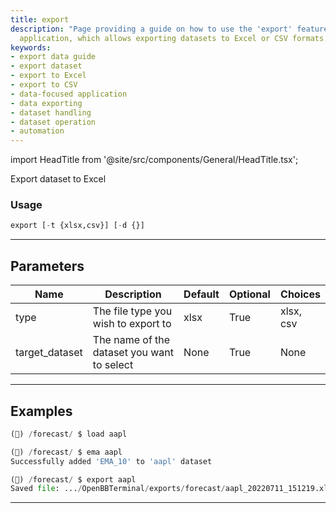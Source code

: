 ```yaml
---
title: export
description: "Page providing a guide on how to use the 'export' feature of a data-focused"
  application, which allows exporting datasets to Excel or CSV formats.
keywords:
- export data guide
- export dataset
- export to Excel
- export to CSV
- data-focused application
- data exporting
- dataset handling
- dataset operation
- automation
---
```


import HeadTitle from '@site/src/components/General/HeadTitle.tsx';

<HeadTitle title="forecast /export - Reference | OpenBB Terminal Docs" />

Export dataset to Excel

### Usage

```python
export [-t {xlsx,csv}] [-d {}]
```

---

## Parameters

| Name | Description | Default | Optional | Choices |
| ---- | ----------- | ------- | -------- | ------- |
| type | The file type you wish to export to | xlsx | True | xlsx, csv |
| target_dataset | The name of the dataset you want to select | None | True | None |


---

## Examples

```python
(🦋) /forecast/ $ load aapl

(🦋) /forecast/ $ ema aapl
Successfully added 'EMA_10' to 'aapl' dataset

(🦋) /forecast/ $ export aapl
Saved file: .../OpenBBTerminal/exports/forecast/aapl_20220711_151219.xlsx
```
---
